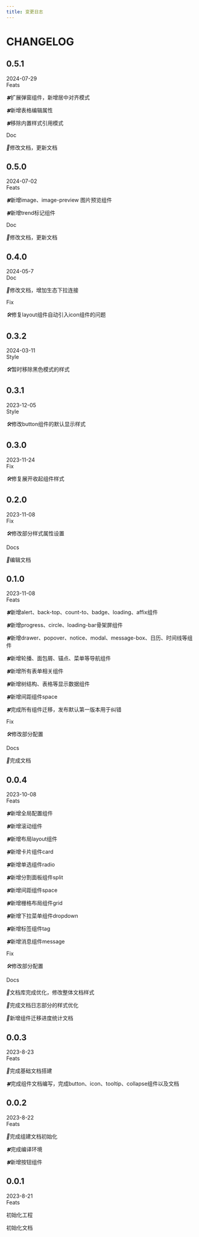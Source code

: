 ```yaml
---
title: 变更日志
---
```


<b-back-top></b-back-top>

# CHANGELOG

<div class="change-log">
  <h2 id="0.4.0" class="version">0.5.1</h2>
  <div class="date">2024-07-29</div>
  <div class="type">Feats</div>
  <p class="log-item"><i>🍀</i>扩展弹窗组件，新增居中对齐模式</p>
  <p class="log-item"><i>🍀</i>新增表格编辑属性</p>
  <p class="log-item"><i>🍀</i>移除内置样式引用模式</p>
  <div class="type">Doc</div>
  <p class="log-item"><i>📖</i>修改文档，更新文档</p>
</div>
<div class="change-log">
  <h2 id="0.4.0" class="version">0.5.0</h2>
  <div class="date">2024-07-02</div>
  <div class="type">Feats</div>
  <p class="log-item"><i>🍀</i>新增image、image-preview 图片预览组件</p>
  <p class="log-item"><i>🍀</i>新增trend标记组件</p>
  <div class="type">Doc</div>
  <p class="log-item"><i>📖</i>修改文档，更新文档</p>
</div>
<div class="change-log">
  <h2 id="0.4.0" class="version">0.4.0</h2>
  <div class="date">2024-05-7</div>
  <div class="type">Doc</div>
  <p class="log-item"><i>📖</i>修改文档，增加生态下拉连接</p>
  <div class="type">Fix</div>
  <p class="log-item"><i>🛠️</i>修复layout组件自动引入icon组件的问题</p>
</div>
<div class="change-log">
  <h2 id="0.3.2" class="version">0.3.2</h2>
  <div class="date">2024-03-11</div>
  <div class="type">Style</div>
  <p class="log-item"><i>🛠️</i>暂时移除黑色模式的样式</p>
</div>
<div class="change-log">
  <h2 id="0.3.1" class="version">0.3.1</h2>
  <div class="date">2023-12-05</div>
  <div class="type">Style</div>
  <p class="log-item"><i>🛠️</i>修改button组件的默认显示样式</p>
</div>
<div class="change-log">
  <h2 id="0.3.0" class="version">0.3.0</h2>
  <div class="date">2023-11-24</div>
  <div class="type">Fix</div>
  <p class="log-item"><i>🛠️</i>修复展开收起组件样式</p>
</div>
<div class="change-log">
  <h2 id="0.2.0" class="version">0.2.0</h2>
  <div class="date">2023-11-08</div>
  <div class="type">Fix</div>
  <p class="log-item"><i>🛠️</i>修改部分样式属性设置</p>
  <div class="type">Docs</div>
  <p class="log-item"><i>📖</i>编辑文档</p>
</div>
<div class="change-log">
  <h2 id="0.1.0" class="version">0.1.0</h2>
  <div class="date">2023-11-08</div>
  <div class="type">Feats</div>
  <p class="log-item"><i>🍀</i>新增alert、back-top、count-to、badge、loading、affix组件</p>
  <p class="log-item"><i>🍀</i>新增progress、circle、loading-bar骨架屏组件</p>
  <p class="log-item"><i>🍀</i>新增drawer、popover、notice、modal、message-box、日历、时间线等组件</p>
  <p class="log-item"><i>🍀</i>新增轮播、面包屑、锚点、菜单等导航组件</p>
  <p class="log-item"><i>🍀</i>新增所有表单相关组件</p>
  <p class="log-item"><i>🍀</i>新增树结构、表格等显示数据组件</p>
  <p class="log-item"><i>🍀</i>新增间距组件space</p>
  <p class="log-item"><i>🍀</i>完成所有组件迁移，发布默认第一版本用于纠错</p>
  <div class="type">Fix</div>
  <p class="log-item"><i>🛠️</i>修改部分配置</p>
  <div class="type">Docs</div>
  <p class="log-item"><i>📖</i>完成文档</p>
</div>
<div class="change-log">
  <h2 id="0.0.4" class="version">0.0.4</h2>
  <div class="date">2023-10-08</div>
  <div class="type">Feats</div>
  <p class="log-item"><i>🍀</i>新增全局配置组件</p>
  <p class="log-item"><i>🍀</i>新增滚动组件</p>
  <p class="log-item"><i>🍀</i>新增布局layout组件</p>
  <p class="log-item"><i>🍀</i>新增卡片组件card</p>
  <p class="log-item"><i>🍀</i>新增单选组件radio</p>
  <p class="log-item"><i>🍀</i>新增分割面板组件split</p>
  <p class="log-item"><i>🍀</i>新增间距组件space</p>
  <p class="log-item"><i>🍀</i>新增栅格布局组件grid</p>
  <p class="log-item"><i>🍀</i>新增下拉菜单组件dropdown</p>
  <p class="log-item"><i>🍀</i>新增标签组件tag</p>
  <p class="log-item"><i>🍀</i>新增消息组件message</p>
  <div class="type">Fix</div>
  <p class="log-item"><i>🛠️</i>修改部分配置</p>
  <div class="type">Docs</div>
  <p class="log-item"><i>📖</i>文档库完成优化，修改整体文档样式</p>
  <p class="log-item"><i>📖</i>完成文档日志部分的样式优化</p>
  <p class="log-item"><i>📖</i>新增组件迁移进度统计文档</p>
</div>
<div class="change-log">
  <h2 id="0.0.3" class="version">0.0.3</h2>
  <div class="date">2023-8-23</div>
  <div class="type">Feats</div>
  <p class="log-item"><i>📖</i>完成基础文档搭建</p>
  <p class="log-item"><i>🍀</i>完成组件文档编写，完成button、icon、tooltip、collapse组件以及文档</p>
</div>
<div class="change-log">
  <h2 id="0.0.2" class="version">0.0.2</h2>
  <div class="date">2023-8-22</div>
  <div class="type">Feats</div>
  <p class="log-item"><i>📖</i>完成组建文档初始化</p>
  <p class="log-item"><i>🍀</i>完成编译环境</p>
  <p class="log-item"><i>🍀</i>新增按钮组件</p>
</div>
<div class="change-log">
  <h2 id="0.0.1" class="version">0.0.1</h2>
  <div class="date">2023-8-21</div>
  <div class="type">Feats</div>
  <p class="log-item">初始化工程</p>
  <p class="log-item">初始化文档</p>
</div>

<style scoped>
  .vp-doc {
    .change-log {
      margin-top: 24px;
      border-bottom: 1px solid #eee;
    }
    .version {
      display: inline-block;
      vertical-align: middle;
      padding: 0 16px;
      font-size: 22px;
      font-weight: 500;
      border: 1px solid #1890ff;
      border-radius: 5px;
      border-top: none;
      border-bottom: none;
    }
    .date {
      display: inline-block;
      vertical-align: middle;
      margin: 0 15px;
      background: #f2f4f5;
      padding: 0.1em 0.4em;
      border-radius: 3px;
      font-size: 0.9em;
      border: 1px solid #eee;
    }
    .type {
      margin-top: 16px;
      font-weight: 500;
      font-size: 18px;
    }
    .log-item {
      position: relative;
      padding-left: 30px;
      &::before {
        content: '';
        position: absolute;
        left: 14px;
        top: 8px;
        width: 0;
        height: 0;
        transform: rotateZ(90deg);
        border-left: 4px solid transparent;
        border-right: 4px solid transparent;
        border-bottom: 6px solid #5e6d82;
      }
      > i {
        margin-right: 6px;
      }
    }
  }
</style>
